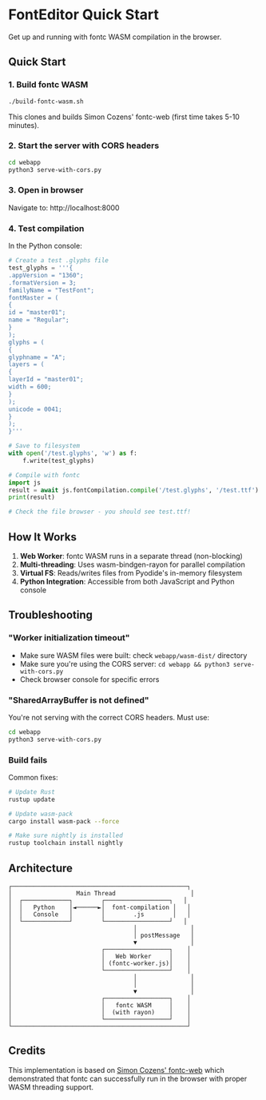# FontEditor Quick Start

Get up and running with fontc WASM compilation in the browser.

## Quick Start

### 1. Build fontc WASM

```bash
./build-fontc-wasm.sh
```

This clones and builds Simon Cozens' fontc-web (first time takes 5-10 minutes).

### 2. Start the server with CORS headers

```bash
cd webapp
python3 serve-with-cors.py
```

### 3. Open in browser

Navigate to: http://localhost:8000

### 4. Test compilation

In the Python console:

```python
# Create a test .glyphs file
test_glyphs = '''{
.appVersion = "1360";
.formatVersion = 3;
familyName = "TestFont";
fontMaster = (
{
id = "master01";
name = "Regular";
}
);
glyphs = (
{
glyphname = "A";
layers = (
{
layerId = "master01";
width = 600;
}
);
unicode = 0041;
}
);
}'''

# Save to filesystem
with open('/test.glyphs', 'w') as f:
    f.write(test_glyphs)

# Compile with fontc
import js
result = await js.fontCompilation.compile('/test.glyphs', '/test.ttf')
print(result)

# Check the file browser - you should see test.ttf!
```

## How It Works

1. **Web Worker**: fontc WASM runs in a separate thread (non-blocking)
2. **Multi-threading**: Uses wasm-bindgen-rayon for parallel compilation
3. **Virtual FS**: Reads/writes files from Pyodide's in-memory filesystem
4. **Python Integration**: Accessible from both JavaScript and Python console

## Troubleshooting

### "Worker initialization timeout"

- Make sure WASM files were built: check `webapp/wasm-dist/` directory
- Make sure you're using the CORS server: `cd webapp && python3 serve-with-cors.py`
- Check browser console for specific errors

### "SharedArrayBuffer is not defined"

You're not serving with the correct CORS headers. Must use:
```bash
cd webapp
python3 serve-with-cors.py
```

### Build fails

Common fixes:
```bash
# Update Rust
rustup update

# Update wasm-pack
cargo install wasm-pack --force

# Make sure nightly is installed
rustup toolchain install nightly
```

## Architecture

```
┌─────────────────────────────────────────────────┐
│                  Main Thread                     │
│  ┌─────────────┐        ┌──────────────────┐   │
│  │   Python    │◄──────►│  font-compilation │   │
│  │   Console   │        │        .js        │   │
│  └─────────────┘        └──────────────────┘   │
│                                  │               │
│                                  │ postMessage   │
│                                  ▼               │
│                         ┌──────────────────┐    │
│                         │   Web Worker     │    │
│                         │ (fontc-worker.js)│    │
│                         └──────────────────┘    │
│                                  │               │
│                                  │               │
│                                  ▼               │
│                         ┌──────────────────┐    │
│                         │   fontc WASM     │    │
│                         │  (with rayon)    │    │
│                         └──────────────────┘    │
└─────────────────────────────────────────────────┘
```

## Credits

This implementation is based on [Simon Cozens' fontc-web](https://github.com/simoncozens/fontc-web) which demonstrated that fontc can successfully run in the browser with proper WASM threading support.

